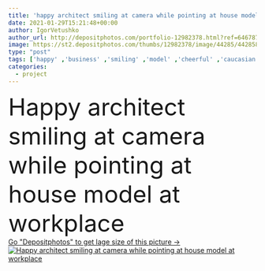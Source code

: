 ```yaml
---
title: 'happy architect smiling at camera while pointing at house model at workplace'
date: 2021-01-29T15:21:48+00:00
author: IgorVetushko
author_url: http://depositphotos.com/portfolio-12982378.html?ref=64678756
image: https://st2.depositphotos.com/thumbs/12982378/image/44285/442858014/api_thumb_450.jpg?forcejpeg=true
type: "post"
tags: ['happy' ,'business' ,'smiling' ,'model' ,'cheerful' ,'caucasian' ,'man' ,'sit' ,'hand' ,'emotion' ,'architecture' ,'house' ,'office' ,'hold' ,'work' ,'job' ,'pointing' ,'businessman' ,'indoors' ,'project' ,'profession' ,'architectural' ,'eyeglasses' ,'handsome' ,'architect' ,'positive' ,'designer' ,'workplace' ,'successful' ,'gesture' ,'papers' ,'plans' ,'bulding' ,'blueprints' ,'bureau' ,'agency' ,'maquette' ,'looking at camera' ,'copy space' ,'one person' ,'formal wear' ]
categories: 
  - project
---
```

<div aling="center">
            <font size="60"> Happy architect smiling at camera while pointing at house model at workplace</font>   
</div>
<div>
    <a href='https://depositphotos.com/442858014/stock-photo-happy-architect-smiling-camera-while.html?ref=64678756' target=_blank > Go "Depositphotos" to get lage size of this picture ->
        <img href='https://depositphotos.com/442858014/stock-photo-happy-architect-smiling-camera-while.html?ref=64678756' src='https://st2.depositphotos.com/12982378/44285/i/950/depositphotos_442858014-stock-photo-happy-architect-smiling-camera-while.jpg?forcejpeg=true' alt='Happy architect smiling at camera while pointing at house model at workplace' >
    </a>
</div>

